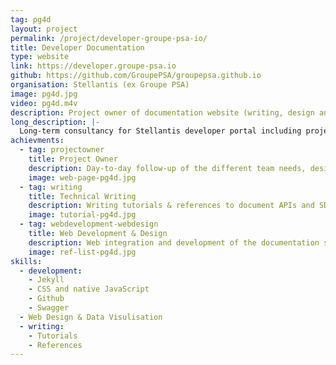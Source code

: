 ```yaml
---
tag: pg4d
layout: project
permalink: /project/developer-groupe-psa-io/
title: Developer Documentation
type: website
link: https://developer.groupe-psa.io
github: https://github.com/GroupePSA/groupepsa.github.io
organisation: Stellantis (ex Groupe PSA)
image: pg4d.jpg
video: pg4d.m4v
description: Project owner of documentation website (writing, design and development of tutorials & references).
long_description: |-  
  Long-term consultancy for Stellantis developer portal including project management, technical writing, developement and designing. This website is the documentation platform for Groupe PSA connected cars APIs.
achievments:
  - tag: projectowner
    title: Project Owner
    description: Day-to-day follow-up of the different team needs, designing the product and prioritizing new features and management of the JIRA tickets.
    image: web-page-pg4d.jpg
  - tag: writing
    title: Technical Writing
    description: Writing tutorials & references to document APIs and SDKs.
    image: tutorial-pg4d.jpg
  - tag: webdevelopment-webdesign
    title: Web Development & Design
    description: Web integration and development of the documentation system. Designing user-friendly layout, schema & systems for this website.
    image: ref-list-pg4d.jpg
skills:
  - development:
    - Jekyll
    - CSS and native JavaScript
    - Github
    - Swagger
  - Web Design & Data Visulisation
  - writing:
    - Tutorials
    - References
---
```

